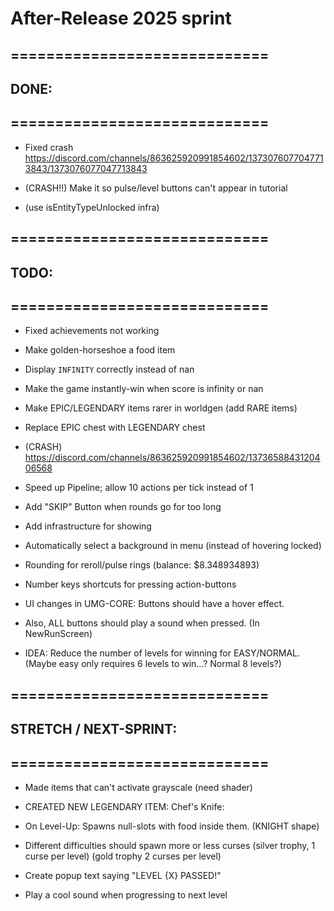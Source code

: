

# After-Release 2025 sprint

## =============================
## DONE:
## =============================


- Fixed crash https://discord.com/channels/863625920991854602/1373076077047713843/1373076077047713843

- (CRASH!!) Make it so pulse/level buttons can't appear in tutorial
- (use isEntityTypeUnlocked infra)


## =============================
## TODO:
## =============================



- Fixed achievements not working

- Make golden-horseshoe a food item

- Display `INFINITY` correctly instead of nan
- Make the game instantly-win when score is infinity or nan

- Make EPIC/LEGENDARY items rarer in worldgen (add RARE items)
- Replace EPIC chest with LEGENDARY chest

- (CRASH)  https://discord.com/channels/863625920991854602/1373658843120406568

- Speed up Pipeline; allow 10 actions per tick instead of 1
- Add "SKIP" Button when rounds go for too long

- Add infrastructure for showing 

- Automatically select a background in menu (instead of hovering locked)

- Rounding for reroll/pulse rings (balance: $8.348934893)

- Number keys shortcuts for pressing action-buttons

- UI changes in UMG-CORE: Buttons should have a hover effect. 
- Also, ALL buttons should play a sound when pressed. (In NewRunScreen)

- IDEA: Reduce the number of levels for winning for EASY/NORMAL.
(Maybe easy only requires 6 levels to win...? Normal 8 levels?)



## =============================
## STRETCH / NEXT-SPRINT:
## =============================


- Made items that can't activate grayscale (need shader)

- CREATED NEW LEGENDARY ITEM: Chef's Knife: 
- On Level-Up: Spawns null-slots with food inside them. (KNIGHT shape)


- Different difficulties should spawn more or less curses 
(silver trophy, 1 curse per level) (gold trophy 2 curses per level)

- Create popup text saying "LEVEL {X} PASSED!"
- Play a cool sound when progressing to next level

